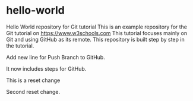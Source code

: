 # hello-world
Hello World repository for Git tutorial
This is an example repository for the Git tutorial on https://www.w3schools.com
This tutorial focuses mainly on Git and using GitHub as its remote.
This repository is built step by step in the tutorial.

Add new line for Push Branch to GitHub.

It now includes steps for GitHub.

This is a reset change

Second reset change.

